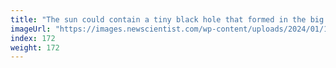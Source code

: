 ```yaml
---
title: "The sun could contain a tiny black hole that formed in the big bang"
imageUrl: "https://images.newscientist.com/wp-content/uploads/2024/01/11131308/SEI_184538298.jpg?width=788"
index: 172
weight: 172
---
```


